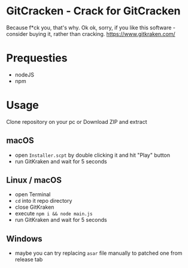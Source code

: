 # GitCracken - Crack for GitCracken
Because f*ck you, that's why. Ok ok, sorry, if you like this software - consider buying it, rather than cracking.
https://www.gitkraken.com/

# Prequesties
- nodeJS
- npm

# Usage
Clone repository on your pc or Download ZIP and extract

## macOS
- open `Installer.scpt` by double clicking it and hit "Play" button
- run GitKraken and wait for 5 seconds

## Linux / macOS
- open Terminal
- `cd` into it repo directory
- close GitKraken
- execute `npm i && node main.js`
- run GitKraken and wait for 5 seconds

## Windows
- maybe you can try replacing `asar` file manually to patched one from release tab
